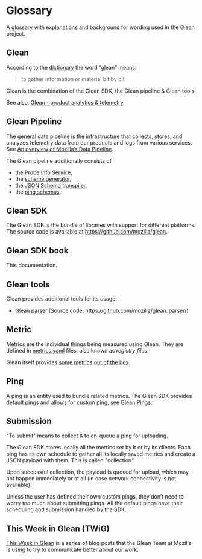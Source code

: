 # Glossary

A glossary with explanations and background for wording used in the Glean project.

## Glean

According to the [dictionary](https://www.merriam-webster.com/dictionary/glean) the word “glean” means:

> to gather information or material bit by bit

Glean is the combination of the Glean SDK, the Glean pipeline & Glean tools.

See also: [Glean - product analytics & telemetry](https://docs.telemetry.mozilla.org/concepts/glean/glean.html).

## Glean Pipeline

The general data pipeline is the infrastructure that collects, stores, and analyzes telemetry data from our products and logs from various services.
See [An overview of Mozilla’s Data Pipeline](https://docs.telemetry.mozilla.org/concepts/pipeline/gcp_data_pipeline.html).

The Glean pipeline additionally consists of

* the [Probe Info Service](https://github.com/mozilla/probe-scraper#glean-metrics-data-files),
* the [schema generator](https://github.com/mozilla/mozilla-schema-generator/),
* the [JSON Schema transpiler](https://github.com/mozilla/jsonschema-transpiler),
* the [ping schemas](https://github.com/mozilla-services/mozilla-pipeline-schemas).

## Glean SDK

The Glean SDK is the bundle of libraries with support for different platforms.
The source code is available at <https://github.com/mozilla/glean>.

## Glean SDK book

This documentation.

## Glean tools

Glean provides additional tools for its usage:

* [Glean parser](https://mozilla.github.io/glean_parser/) (Source code: <https://github.com/mozilla/glean_parser/>)


## Metric

Metrics are the individual things being measured using Glean.
They are defined in [metrics.yaml](https://mozilla.github.io/glean_parser/metrics-yaml.html) files, also known as _registry files_.

Glean itself provides [some metrics out of the box](../user/collected-metrics/metrics.md).

## Ping

A ping is an entity used to bundle related metrics.
The Glean SDK provides default pings and allows for custom ping, see [Glean Pings](../user/pings/index.md).

## Submission

"To submit" means to collect & to en-queue a ping for uploading.

The Glean SDK stores locally all the metrics set by it or by its clients.
Each ping has its own schedule to gather all its locally saved metrics and create a JSON payload with them. This is called "collection".

Upon successful collection, the payload is queued for upload, which may not happen immediately or at all (in case network connectivity is not available).

Unless the user has defined their own custom pings, they don’t need to worry too much about submitting pings.
All the default pings have their scheduling and submission handled by the SDK.

## This Week in Glean (TWiG)

[This Week in Glean](twig.md) is a series of blog posts that the Glean Team at Mozilla is using to try to communicate better about our work.
